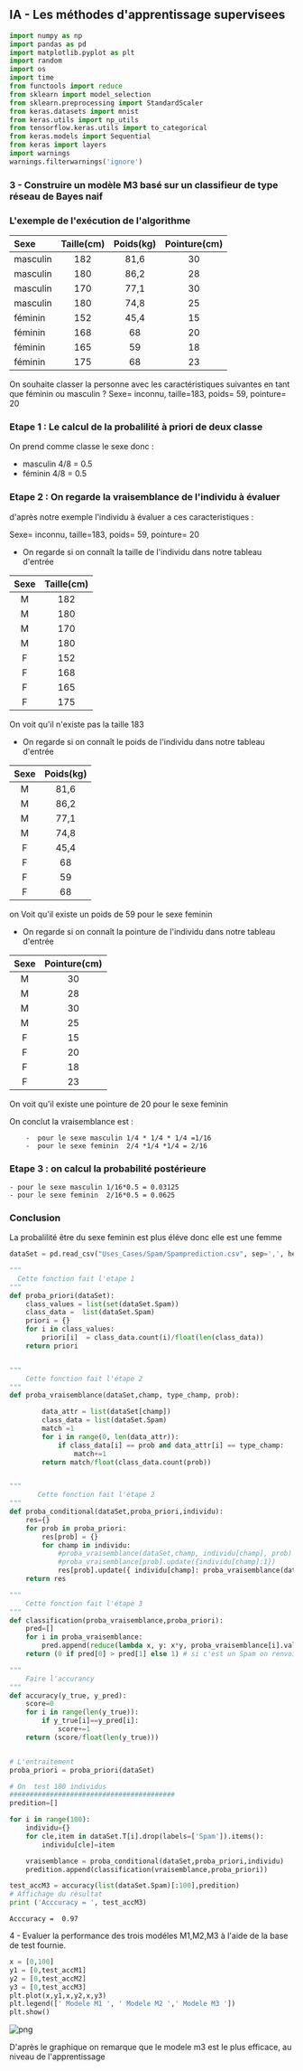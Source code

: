 ## IA - Les méthodes d'apprentissage supervisees



```python
import numpy as np
import pandas as pd
import matplotlib.pyplot as plt
import random
import os
import time
from functools import reduce
from sklearn import model_selection
from sklearn.preprocessing import StandardScaler
from keras.datasets import mnist
from keras.utils import np_utils
from tensorflow.keras.utils import to_categorical
from keras.models import Sequential
from keras import layers
import warnings
warnings.filterwarnings('ignore')
```

### 3 - Construire un modèle M3 basé sur un classifieur de type réseau de Bayes naif

###  L'exemple de l'exécution de l'algorithme



|Sexe         | Taille(cm)  | Poids(kg)      |  Pointure(cm) |
|:------------|:-----------:|:--------------:|:-------------:|
|masculin     | 182         |    81,6        | 30            |
|masculin     | 180         |    86,2        | 28            |
|masculin     | 170         |    77,1        | 30            |
|masculin     | 180         |    74,8        | 25            |
|féminin      | 152         |    45,4        | 15            |
|féminin      | 168         |    68          | 20            |
|féminin      | 165         |    59          | 18            |
|féminin      | 175         |    68          | 23            |


On souhaite classer la personne avec les caractéristiques suivantes en tant que féminin ou
masculin ?
Sexe= inconnu, taille=183, poids= 59, pointure= 20

### Etape 1 : Le calcul de la probalilité à priori de deux classe
On prend comme classe le sexe donc :
- masculin 4/8 = 0.5
- féminin 4/8  = 0.5

### Etape 2 :  On regarde la vraisemblance de l'individu à évaluer

d'après notre exemple l'individu à évaluer a ces caracteristiques :

Sexe= inconnu, taille=183, poids= 59, pointure= 20

 - On regarde si on connaît la taille de l'individu dans notre tableau d'entrée



|Sexe|   Taille(cm)|
|:--:|:-----------:|
| M  | 182         |
| M  |180          |
| M  |170          |
| M  |180          |
| F  |152          |
| F  |168          |
| F  |165          |
| F  |175          |



On voit qu'il n'existe pas la taille 183

 - On regarde si on connaît le poids de l'individu dans notre tableau d'entrée



|Sexe| Poids(kg)      |
|:--:|:--------------:|
| M  |   81,6         |
| M  |   86,2         |
| M  |   77,1         |
| M  |   74,8         |
| F  |   45,4         |
| F  |   68           |
| F  |   59           |
| F  |   68           |


on Voit qu'il existe un poids de 59 pour le sexe feminin


 - On regarde si on connaît la pointure de l'individu dans notre tableau d'entrée



|Sexe|  Pointure(cm) |
|:--:|:-------------:|
| M  | 30            |
| M  | 28            |
| M  | 30            |
| M  | 25            |
| F  | 15            |
| F  | 20            |
| F  | 18            |
| F  | 23            |


On voit qu'il existe une pointure de 20 pour le sexe feminin


On conclut la vraisemblance est :

        -  pour le sexe masculin 1/4 * 1/4 * 1/4 =1/16
        -  pour le sexe feminin  2/4 *1/4 *1/4 = 2/16


### Etape 3 : on calcul la  probabilité postérieure

    - pour le sexe masculin 1/16*0.5 = 0.03125
    - pour le sexe feminin  2/16*0.5 = 0.0625

### Conclusion
  La probalilité être du sexe feminin est plus éléve donc elle est une femme





```python
dataSet = pd.read_csv("Uses_Cases/Spam/Spamprediction.csv", sep=',', header =(0))

"""
  Cette fonction fait l'etape 1
"""
def proba_priori(dataSet):
    class_values = list(set(dataSet.Spam))
    class_data =  list(dataSet.Spam)
    priori = {}
    for i in class_values:
        priori[i]  = class_data.count(i)/float(len(class_data))
    return priori


"""
    Cette fonction fait l'étape 2
"""
def proba_vraisemblance(dataSet,champ, type_champ, prob):

        data_attr = list(dataSet[champ])
        class_data = list(dataSet.Spam)
        match =1
        for i in range(0, len(data_attr)):
            if class_data[i] == prob and data_attr[i] == type_champ:
                match+=1
        return match/float(class_data.count(prob))


"""
       Cette fonction fait l'étape 2
"""
def proba_conditional(dataSet,proba_priori,individu):
    res={}
    for prob in proba_priori:
        res[prob] = {}
        for champ in individu:
            #proba_vraisemblance(dataSet,champ, individu[champ], prob)
            #proba_vraisemblance[prob].update({individu[champ]:1})
            res[prob].update({ individu[champ]: proba_vraisemblance(dataSet,champ, individu[champ], prob)})
    return res

"""
    Cette fonction fait l'étape 3
"""
def classification(proba_vraisemblance,proba_priori):
    pred=[]
    for i in proba_vraisemblance:
        pred.append(reduce(lambda x, y: x*y, proba_vraisemblance[i].values())*proba_priori[i])
    return (0 if pred[0] > pred[1] else 1) # si c'est un Spam on renvoit 1 sinon 0

"""
    Faire l'accurancy
"""
def accuracy(y_true, y_pred):
    score=0
    for i in range(len(y_true)):
        if y_true[i]==y_pred[i]:
            score+=1
    return (score/float(len(y_true)))


# L'entraitement
proba_priori = proba_priori(dataSet)

# On  test 100 individus
#########################################
predition=[]

for i in range(100):
    individu={}
    for cle,item in dataSet.T[i].drop(labels=['Spam']).items():
        individu[cle]=item

    vraisemblance = proba_conditional(dataSet,proba_priori,individu)
    predition.append(classification(vraisemblance,proba_priori))

test_accM3 = accuracy(list(dataSet.Spam)[:100],predition)
# Affichage du résultat
print ('Acccuracy = ', test_accM3)
```

    Acccuracy =  0.97


4 - Evaluer la performance des trois modéles M1,M2,M3 à l'aide de la base de test fournie.


```python
x = [0,100]
y1 = [0,test_accM1]
y2 = [0,test_accM2]
y3 = [0,test_accM3]
plt.plot(x,y1,x,y2,x,y3)
plt.legend([' Modele M1 ', ' Modele M2 ',' Modele M3 '])
plt.show()
```



![png](/IA/output_31_0.png)



D'après le graphique on remarque que le modele m3 est le plus efficace, au niveau de l'apprentissage

